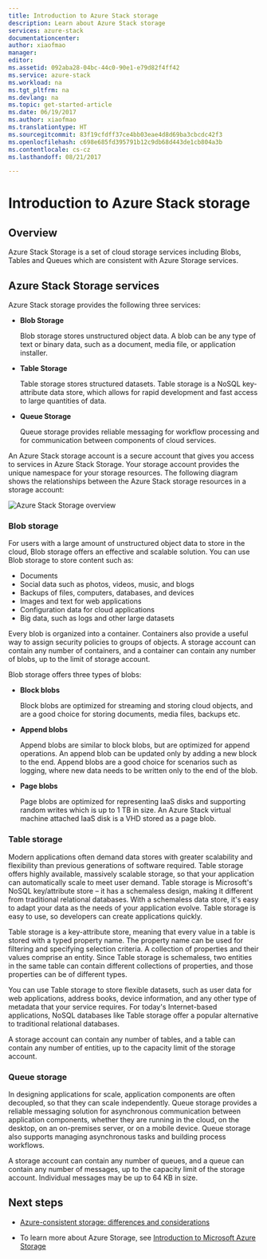 ```yaml
---
title: Introduction to Azure Stack storage
description: Learn about Azure Stack storage
services: azure-stack
documentationcenter: 
author: xiaofmao
manager: 
editor: 
ms.assetid: 092aba28-04bc-44c0-90e1-e79d82f4ff42
ms.service: azure-stack
ms.workload: na
ms.tgt_pltfrm: na
ms.devlang: na
ms.topic: get-started-article
ms.date: 06/19/2017
ms.author: xiaofmao
ms.translationtype: HT
ms.sourcegitcommit: 83f19cfdff37ce4bb03eae4d8d69ba3cbcdc42f3
ms.openlocfilehash: c698e685fd395791b12c9db68d443de1cb804a3b
ms.contentlocale: cs-cz
ms.lasthandoff: 08/21/2017

---
```

# <a name="introduction-to-azure-stack-storage"></a>Introduction to Azure Stack storage

## <a name="overview"></a>Overview
Azure Stack Storage is a set of cloud storage services including Blobs, Tables and Queues which are consistent with Azure Storage services.

## <a name="azure-stack-storage-services"></a>Azure Stack Storage services
Azure Stack storage provides the following three services:

* **Blob Storage** 

    Blob storage stores unstructured object data. A blob can be any type of text or binary data, such as a document, media file, or application installer.
* **Table Storage** 

    Table storage stores structured datasets. Table storage is a NoSQL key-attribute data store, which allows for rapid development and fast access to large quantities of data.
* **Queue Storage** 

    Queue storage provides reliable messaging for workflow processing and for communication between components of cloud services.

An Azure Stack storage account is a secure account that gives you access to services in Azure Stack Storage. Your storage account provides the unique namespace for your storage resources. The following diagram shows the relationships between the Azure Stack storage resources in a storage account:

![Azure Stack Storage overview](media/azure-stack-storage-overview/AzureStackStorageOverview.png)


### <a name="blob-storage"></a>Blob storage

For users with a large amount of unstructured object data to store in the cloud, Blob storage offers an effective and scalable solution. You can use Blob storage to store content such as:

* Documents
* Social data such as photos, videos, music, and blogs
* Backups of files, computers, databases, and devices
* Images and text for web applications
* Configuration data for cloud applications
* Big data, such as logs and other large datasets

Every blob is organized into a container. Containers also provide a useful way to assign security policies to groups of objects. A storage account can contain any number of containers, and a container can contain any number of blobs, up to the limit of storage account.

Blob storage offers three types of blobs: 
* **Block blobs** 

    Block blobs are optimized for streaming and storing cloud objects, and are a good choice for storing documents, media files, backups etc.
* **Append blobs** 

    Append blobs are similar to block blobs, but are optimized for append operations. An append blob can be updated only by adding a new block to the end. Append blobs are a good choice for scenarios such as logging, where new data needs to be written only to the end of the blob.
* **Page blobs** 

    Page blobs are optimized for representing IaaS disks and supporting random writes which is up to 1 TB in size. An Azure Stack virtual machine attached IaaS disk is a VHD stored as a page blob.


### <a name="table-storage"></a>Table storage
Modern applications often demand data stores with greater scalability and flexibility than previous generations of software required. Table storage offers highly available, massively scalable storage, so that your application can automatically scale to meet user demand. Table storage is Microsoft's NoSQL key/attribute store – it has a schemaless design, making it different from traditional relational databases. With a schemaless data store, it's easy to adapt your data as the needs of your application evolve. Table storage is easy to use, so developers can create applications quickly.

Table storage is a key-attribute store, meaning that every value in a table is stored with a typed property name. The property name can be used for filtering and specifying selection criteria. A collection of properties and their values comprise an entity. Since Table storage is schemaless, two entities in the same table can contain different collections of properties, and those properties can be of different types.

You can use Table storage to store flexible datasets, such as user data for web applications, address books, device information, and any other type of metadata that your service requires. For today's Internet-based applications, NoSQL databases like Table storage offer a popular alternative to traditional relational databases.

A storage account can contain any number of tables, and a table can contain any number of entities, up to the capacity limit of the storage account.

### <a name="queue-storage"></a>Queue storage
In designing applications for scale, application components are often decoupled, so that they can scale independently. Queue storage provides a reliable messaging solution for asynchronous communication between application components, whether they are running in the cloud, on the desktop, on an on-premises server, or on a mobile device. Queue storage also supports managing asynchronous tasks and building process workflows.

A storage account can contain any number of queues, and a queue can contain any number of messages, up to the capacity limit of the storage account. Individual messages may be up to 64 KB in size.

## <a name="next-steps"></a>Next steps
* [Azure-consistent storage: differences and considerations](azure-stack-acs-differences.md)

* To learn more about Azure Storage, see [Introduction to Microsoft Azure Storage](../storage/common/storage-introduction.md)


